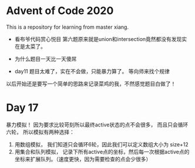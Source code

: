 # Advent of Code 2020

This is a repository for learning from master xiang.

- 看布爷代码赏心悦目
第六题原来就是union和intersection竟然都没有发现实在是太菜了。

- 为什么题目一天比一天傻屌
- day11 题目太难了，实在不会做，只能暴力算了。 等向师来找个规律

以后开始还是要写一个简单的思路来记录菜鸡的我，不然感觉题目白做了！

# Day 17

暴力模拟！ 因为要求比较苛刻所以最终active状态的点不会很多， 而且只会循环六轮， 所以模拟有两种选择：
1. 用数组模拟， 我们知道只会循环6轮，因此我们可以定义数组大小为 size+12 
2. 用集合和队列模拟， 记录下所有active点的坐标，然后每一次根据active点的坐标来扩展队列。（速度更快，因为需要检查的点会少很多）
